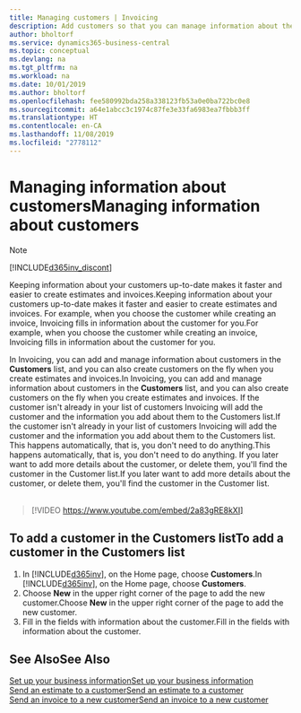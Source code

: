 ```yaml
---
title: Managing customers | Invoicing
description: Add customers so that you can manage information about them and send estimates and invoices more quickly.
author: bholtorf
ms.service: dynamics365-business-central
ms.topic: conceptual
ms.devlang: na
ms.tgt_pltfrm: na
ms.workload: na
ms.date: 10/01/2019
ms.author: bholtorf
ms.openlocfilehash: fee580992bda258a338123fb53a0e0ba722bc0e8
ms.sourcegitcommit: a64e1abcc3c1974c87fe3e33fa6983ea7fbbb3ff
ms.translationtype: HT
ms.contentlocale: en-CA
ms.lasthandoff: 11/08/2019
ms.locfileid: "2778112"
---
```

# <a name="managing-information-about-customers"></a><span data-ttu-id="ae1a7-103">Managing information about customers</span><span class="sxs-lookup"><span data-stu-id="ae1a7-103">Managing information about customers</span></span>
> [!Note]
> [!INCLUDE[d365inv_discont](includes/d365inv_discont.md)]

<span data-ttu-id="ae1a7-104">Keeping information about your customers up-to-date makes it faster and easier to create estimates and invoices.</span><span class="sxs-lookup"><span data-stu-id="ae1a7-104">Keeping information about your customers up-to-date makes it faster and easier to create estimates and invoices.</span></span> <span data-ttu-id="ae1a7-105">For example, when you choose the customer while creating an invoice, Invoicing fills in information about the customer for you.</span><span class="sxs-lookup"><span data-stu-id="ae1a7-105">For example, when you choose the customer while creating an invoice, Invoicing fills in information about the customer for you.</span></span>  

<span data-ttu-id="ae1a7-106">In Invoicing, you can add and manage information about customers in the **Customers** list, and you can also create customers on the fly when you create estimates and invoices.</span><span class="sxs-lookup"><span data-stu-id="ae1a7-106">In Invoicing, you can add and manage information about customers in the **Customers** list, and you can also create customers on the fly when you create estimates and invoices.</span></span> <span data-ttu-id="ae1a7-107">If the customer isn't already in your list of customers Invoicing will add the customer and the information you add about them to the Customers list.</span><span class="sxs-lookup"><span data-stu-id="ae1a7-107">If the customer isn't already in your list of customers Invoicing will add the customer and the information you add about them to the Customers list.</span></span> <span data-ttu-id="ae1a7-108">This happens automatically, that is, you don't need to do anything.</span><span class="sxs-lookup"><span data-stu-id="ae1a7-108">This happens automatically, that is, you don't need to do anything.</span></span> <span data-ttu-id="ae1a7-109">If you later want to add more details about the customer, or delete them, you'll find the customer in the Customer list.</span><span class="sxs-lookup"><span data-stu-id="ae1a7-109">If you later want to add more details about the customer, or delete them, you'll find the customer in the Customer list.</span></span>    <br></br>


> [!VIDEO https://www.youtube.com/embed/2a83gRE8kXI]

## <a name="to-add-a-customer-in-the-customers-list"></a><span data-ttu-id="ae1a7-110">To add a customer in the Customers list</span><span class="sxs-lookup"><span data-stu-id="ae1a7-110">To add a customer in the Customers list</span></span>
1. <span data-ttu-id="ae1a7-111">In [!INCLUDE[d365inv](includes/d365inv.md)], on the Home page, choose **Customers**.</span><span class="sxs-lookup"><span data-stu-id="ae1a7-111">In [!INCLUDE[d365inv](includes/d365inv.md)], on the Home page, choose **Customers**.</span></span>  
2. <span data-ttu-id="ae1a7-112">Choose **New** in the upper right corner of the page to add the new customer.</span><span class="sxs-lookup"><span data-stu-id="ae1a7-112">Choose **New** in the upper right corner of the page to add the new customer.</span></span>  
3. <span data-ttu-id="ae1a7-113">Fill in the fields with information about the customer.</span><span class="sxs-lookup"><span data-stu-id="ae1a7-113">Fill in the fields with information about the customer.</span></span>  

## <a name="see-also"></a><span data-ttu-id="ae1a7-114">See Also</span><span class="sxs-lookup"><span data-stu-id="ae1a7-114">See Also</span></span>
[<span data-ttu-id="ae1a7-115">Set up your business information</span><span class="sxs-lookup"><span data-stu-id="ae1a7-115">Set up your business information</span></span>](set-up-business-profile.md)  
[<span data-ttu-id="ae1a7-116">Send an estimate to a customer</span><span class="sxs-lookup"><span data-stu-id="ae1a7-116">Send an estimate to a customer</span></span>](send-estimate.md)  
[<span data-ttu-id="ae1a7-117">Send an invoice to a new customer</span><span class="sxs-lookup"><span data-stu-id="ae1a7-117">Send an invoice to a new customer</span></span>](send-invoice.md)